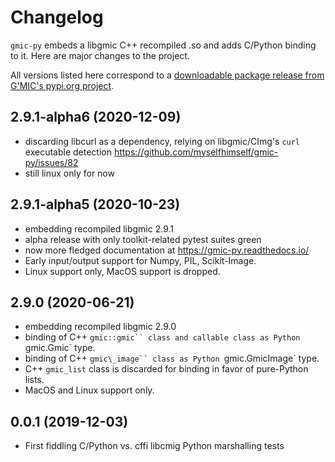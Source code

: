 # Changelog

`gmic-py` embeds a libgmic C++ recompiled .so and adds C/Python binding to it.
Here are major changes to the project.

All versions listed here correspond to a [downloadable package release from G'MIC's pypi.org project](https://pypi.org/project/gmic/#history).

## 2.9.1-alpha6 (2020-12-09)

- discarding libcurl as a dependency, relying on libgmic/CImg's `curl` executable detection https://github.com/myselfhimself/gmic-py/issues/82
- still linux only for now


## 2.9.1-alpha5 (2020-10-23)

- embedding recompiled libgmic 2.9.1
- alpha release with only toolkit-related pytest suites green
- now more fledged documentation at https://gmic-py.readthedocs.io/
- Early input/output support for Numpy, PIL, Scikit-Image.
- Linux support only, MacOS support is dropped.


## 2.9.0 (2020-06-21)

- embedding recompiled libgmic 2.9.0
- binding of C++ `gmic::gmic`` class and callable class as Python `gmic.Gmic` type.
- binding of C++ `gmic\_image`` class as Python `gmic.GmicImage` type.
- C++ `gmic_list` class is discarded for binding in favor of pure-Python lists.
- MacOS and Linux support only.

## 0.0.1 (2019-12-03)

- First fiddling C/Python vs. cffi libcmig Python marshalling tests
